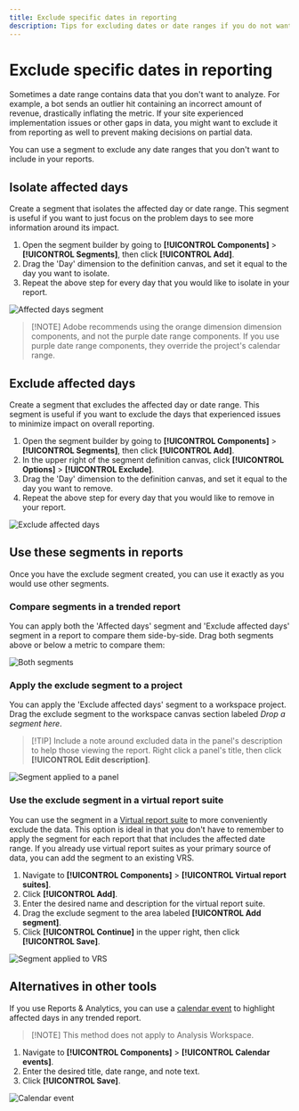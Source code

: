 ```yaml
---
title: Exclude specific dates in reporting
description: Tips for excluding dates or date ranges if you do not want to include it in reports.
---
```


# Exclude specific dates in reporting

Sometimes a date range contains data that you don't want to analyze. For example, a bot sends an outlier hit containing an incorrect amount of revenue, drastically inflating the metric. If your site experienced implementation issues or other gaps in data, you might want to exclude it from reporting as well to prevent making decisions on partial data.

You can use a segment to exclude any date ranges that you don't want to include in your reports.

## Isolate affected days

Create a segment that isolates the affected day or date range. This segment is useful if you want to just focus on the problem days to see more information around its impact.

1. Open the segment builder by going to **[!UICONTROL Components]** > **[!UICONTROL Segments]**, then click **[!UICONTROL Add]**.
2. Drag the 'Day' dimension to the definition canvas, and set it equal to the day you want to isolate.
3. Repeat the above step for every day that you would like to isolate in your report.

![Affected days segment](../assets/affected_days.png)

>[!NOTE] Adobe recommends using the orange dimension dimension components, and not the purple date range components. If you use purple date range components, they override the project's calendar range.

## Exclude affected days

Create a segment that excludes the affected day or date range. This segment is useful if you want to exclude the days that experienced issues to minimize impact on overall reporting.

1. Open the segment builder by going to **[!UICONTROL Components]** > **[!UICONTROL Segments]**, then click **[!UICONTROL Add]**.
2. In the upper right of the segment definition canvas, click **[!UICONTROL Options]** > **[!UICONTROL Exclude]**.
3. Drag the 'Day' dimension to the definition canvas, and set it equal to the day you want to remove.
4. Repeat the above step for every day that you would like to remove in your report.

![Exclude affected days](../assets/exclude_affected_days.png)

## Use these segments in reports

Once you have the exclude segment created, you can use it exactly as you would use other segments.

### Compare segments in a trended report

You can apply both the 'Affected days' segment and 'Exclude affected days' segment in a report to compare them side-by-side. Drag both segments above or below a metric to compare them:

![Both segments](../assets/affected_and_exclude.png)

### Apply the exclude segment to a project

You can apply the 'Exclude affected days' segment to a workspace project. Drag the exclude segment to the workspace canvas section labeled *Drop a segment here*.

>[!TIP] Include a note around excluded data in the panel's description to help those viewing the report. Right click a panel's title, then click **[!UICONTROL Edit description]**.

![Segment applied to a panel](../assets/exclude_segment_panel.png)

### Use the exclude segment in a virtual report suite

You can use the segment in a [Virtual report suite](../../vrs/vrs-about.md) to more conveniently exclude the data. This option is ideal in that you don't have to remember to apply the segment for each report that that includes the affected date range. If you already use virtual report suites as your primary source of data, you can add the segment to an existing VRS.

1. Navigate to **[!UICONTROL Components]** > **[!UICONTROL Virtual report suites]**.
2. Click **[!UICONTROL Add]**.
3. Enter the desired name and description for the virtual report suite.
4. Drag the exclude segment to the area labeled **[!UICONTROL Add segment]**.
5. Click **[!UICONTROL Continue]** in the upper right, then click **[!UICONTROL Save]**.

![Segment applied to VRS](../assets/exclude_segment_vrs.png)

## Alternatives in other tools

If you use Reports & Analytics, you can use a [calendar event](../../t-calendar-event.md) to highlight affected days in any trended report.

>[!NOTE] This method does not apply to Analysis Workspace.

1. Navigate to **[!UICONTROL Components]** > **[!UICONTROL Calendar events]**.
2. Enter the desired title, date range, and note text.
3. Click **[!UICONTROL Save]**.

![Calendar event](../assets/exclude_calendar_event.png)
